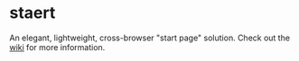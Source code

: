 staert
======

An elegant, lightweight, cross-browser "start page" solution. Check out the [wiki](https://github.com/OttoHagg/staert/wiki) for more information.
